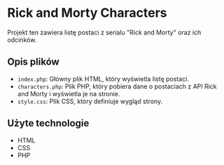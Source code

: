 # Rick and Morty Characters

Projekt ten zawiera listę postaci z serialu "Rick and Morty" oraz ich odcinków.

## Opis plików

- `index.php`: Główny plik HTML, który wyświetla listę postaci.
- `characters.php`: Plik PHP, który pobiera dane o postaciach z API Rick and Morty i wyświetla je na stronie.
- `style.css`: Plik CSS, który definiuje wygląd strony.

## Użyte technologie

- HTML
- CSS
- PHP
